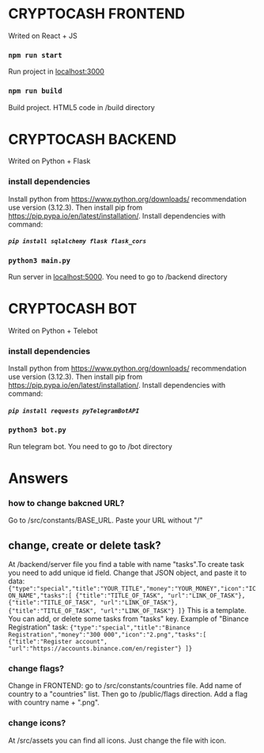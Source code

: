 # CRYPTOCASH FRONTEND

Writed on React + JS

### `npm run start`
Run project in [localhost:3000](http://localhost:3000)

### `npm run build`
Build project. HTML5 code in /build directory

# CRYPTOCASH BACKEND

Writed on Python + Flask
### install dependencies
Install python from https://www.python.org/downloads/ recommendation use version (3.12.3). Then install pip from https://pip.pypa.io/en/latest/installation/.
Install dependencies with command:
##### `pip install sqlalchemy flask flask_cors`

### `python3 main.py`
Run server in [localhost:5000](http://localhost:5000). You need to go to /backend directory

# CRYPTOCASH BOT
Writed on Python + Telebot

### install dependencies
Install python from https://www.python.org/downloads/ recommendation use version (3.12.3). Then install pip from https://pip.pypa.io/en/latest/installation/.
Install dependencies with command:
##### `pip install requests pyTelegramBotAPI`

### `python3 bot.py`
Run telegram bot. You need to go to /bot directory

# Answers

### how to change bakcned URL?
Go to /src/constants/BASE_URL. Paste your URL without "/"

## change, create or delete task?
At /backend/server file you find a table with name "tasks".To create task you need to add unique id field. Change that JSON object, and paste it to data:
`{"type":"special","title":"YOUR_TITLE","money":"YOUR_MONEY","icon":"ICON_NAME","tasks":[
    {"title":"TITLE_OF_TASK", "url":"LINK_OF_TASK"},
    {"title":"TITLE_OF_TASK", "url":"LINK_OF_TASK"},
    {"title":"TITLE_OF_TASK", "url":"LINK_OF_TASK"}
]}`
This is a template. You can add, or delete some tasks from "tasks" key. Example of "Binance Registration" task:
`{"type":"special","title":"Binance Registration","money":"300 000","icon":"2.png","tasks":[
{"title":"Register account", "url":"https://accounts.binance.com/en/register"}
]}`
### change flags?
Change in FRONTEND: go to /src/constants/countries file. Add name of country to a "countries" list. Then go to /public/flags direction. Add a flag with country name + ".png".
### change icons?
At /src/assets you can find all icons. Just change the file with icon.
